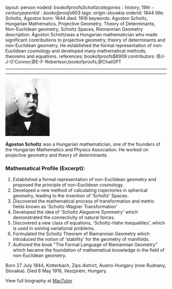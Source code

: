 layout: person
nodeid: bookofproofs$Scholtz
categories: history,19th-century
parentid: bookofproofs$603
tags: origin-slovakia
orderid: 1844
title: Scholtz, Ágoston
born: 1844
died: 1916
keywords: Ágoston Scholtz, Hungarian Mathematics, Projective Geometry, Theory of Determinants, Non-Euclidean geometry, Scholtz Spaces, Riemannian Geometry
description: Ágoston Scholtzwas a Hungarian mathematician who made significant contributions to projective geometry, theory of determinants and non-Euclidean geometry. He established the formal representation of non-Euclidean cosmology and developed many mathematical methods, theorems and equations.
references: bookofproofs$6909
contributors: @J-J-O'Connor,@E-F-Robertson,bookofproofs,@ChatGPT

---



---

![Scholtz.jpg](https://github.com/bookofproofs/bookofproofs.github.io/blob/main/_sources/_assets/images/portraits/Scholtz.jpg?raw=true)

**Ágoston Scholtz** was a Hungarian mathematician, one of the founders of the Hungarian Mathematics and Physics Association. He worked on projective geometry and theory of determinants.

### Mathematical Profile (Excerpt):
1. Established a formal representation of non-Euclidean geometry and proposed the principle of non-Euclidean cosmology.
2. Developed a new method of calculating trajectories in spherical geometry, leading to the invention of ‘Scholtz' Spaces.
3. Discovered the mathematical process of transformation and metric fields known as 'Scholtz-Wagner Transformation'
4. Developed the idea of 'Scholtz Alaguerre Symmetry' which demonstrated the connectivity of natural forces.
5. Discovered a new class of equations, 'Scholtz-Hahn Inequalities', which is used in solving variational problems.
6. Formulated the Scholtz Theorem of Riemannian Geometry which introduced the notion of 'stability' for the geometry of manifolds.
7. Authored the book "The Formal Language of Riemannian Geometry" which became the foundation of mathematical knowledge in the field of non-Euclidean geometry.

Born 27 July 1844, Kotterbach, Zips district, Austro-Hungary (now Rudnany, Slovakia). Died 6 May 1916, Veszprém, Hungary.

View full biography at [MacTutor](https://mathshistory.st-andrews.ac.uk/Biographies/Scholtz/)
